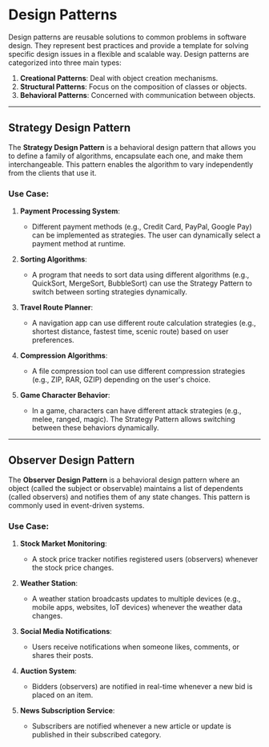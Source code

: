# Design Patterns

Design patterns are reusable solutions to common problems in software design. They represent best practices and provide a template for solving specific design issues in a flexible and scalable way. Design patterns are categorized into three main types:

1. **Creational Patterns**: Deal with object creation mechanisms.
2. **Structural Patterns**: Focus on the composition of classes or objects.
3. **Behavioral Patterns**: Concerned with communication between objects.

---

## Strategy Design Pattern

The **Strategy Design Pattern** is a behavioral design pattern that allows you to define a family of algorithms, encapsulate each one, and make them interchangeable. This pattern enables the algorithm to vary independently from the clients that use it.

### Use Case:
1. **Payment Processing System**:
   - Different payment methods (e.g., Credit Card, PayPal, Google Pay) can be implemented as strategies. The user can dynamically select a payment method at runtime.

2. **Sorting Algorithms**:
   - A program that needs to sort data using different algorithms (e.g., QuickSort, MergeSort, BubbleSort) can use the Strategy Pattern to switch between sorting strategies dynamically.

3. **Travel Route Planner**:
   - A navigation app can use different route calculation strategies (e.g., shortest distance, fastest time, scenic route) based on user preferences.

4. **Compression Algorithms**:
   - A file compression tool can use different compression strategies (e.g., ZIP, RAR, GZIP) depending on the user's choice.

5. **Game Character Behavior**:
   - In a game, characters can have different attack strategies (e.g., melee, ranged, magic). The Strategy Pattern allows switching between these behaviors dynamically.


---

## Observer Design Pattern

The **Observer Design Pattern** is a behavioral design pattern where an object (called the subject or observable) maintains a list of dependents (called observers) and notifies them of any state changes. This pattern is commonly used in event-driven systems.

### Use Case:
1. **Stock Market Monitoring**:
   - A stock price tracker notifies registered users (observers) whenever the stock price changes.

2. **Weather Station**:
   - A weather station broadcasts updates to multiple devices (e.g., mobile apps, websites, IoT devices) whenever the weather data changes.

3. **Social Media Notifications**:
   - Users receive notifications when someone likes, comments, or shares their posts.

4. **Auction System**:
   - Bidders (observers) are notified in real-time whenever a new bid is placed on an item.

5. **News Subscription Service**:
   - Subscribers are notified whenever a new article or update is published in their subscribed category.